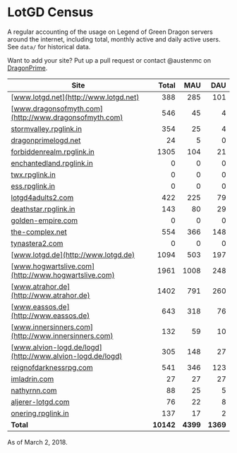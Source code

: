 # LotGD Census
A regular accounting of the usage on Legend of Green Dragon servers around the internet, including total, monthly active and daily active users. See `data/` for historical data.

Want to add your site? Put up a pull request or contact @austenmc on [DragonPrime](http://dragonprime.net).


Site | Total | MAU | DAU
--- | ---:| ---:| ---:
[www.lotgd.net](http://www.lotgd.net)|388|285|101
[www.dragonsofmyth.com](http://www.dragonsofmyth.com)|546|45|4
[stormvalley.rpglink.in](http://stormvalley.rpglink.in)|354|25|4
[dragonprimelogd.net](http://dragonprimelogd.net)|24|5|0
[forbiddenrealm.rpglink.in](http://forbiddenrealm.rpglink.in)|1305|104|21
[enchantedland.rpglink.in](http://enchantedland.rpglink.in)|0|0|0
[twx.rpglink.in](http://twx.rpglink.in)|0|0|0
[ess.rpglink.in](http://ess.rpglink.in)|0|0|0
[lotgd4adults2.com](http://lotgd4adults2.com)|422|225|79
[deathstar.rpglink.in](http://deathstar.rpglink.in)|143|80|29
[golden-empire.com](http://golden-empire.com)|0|0|0
[the-complex.net](http://the-complex.net)|554|366|148
[tynastera2.com](http://tynastera2.com)|0|0|0
[www.lotgd.de](http://www.lotgd.de)|1094|503|197
[www.hogwartslive.com](http://www.hogwartslive.com)|1961|1008|248
[www.atrahor.de](http://www.atrahor.de)|1402|791|260
[www.eassos.de](http://www.eassos.de)|643|318|76
[www.innersinners.com](http://www.innersinners.com)|132|59|10
[www.alvion-logd.de/logd](http://www.alvion-logd.de/logd)|305|148|27
[reignofdarknessrpg.com](http://reignofdarknessrpg.com)|541|346|123
[imladrin.com](http://imladrin.com)|27|27|27
[nathyrnn.com](http://nathyrnn.com)|88|25|5
[aljerer-lotgd.com](http://aljerer-lotgd.com)|76|22|8
[onering.rpglink.in](http://onering.rpglink.in)|137|17|2
**Total**|**10142**|**4399**|**1369**

As of March 2, 2018.
